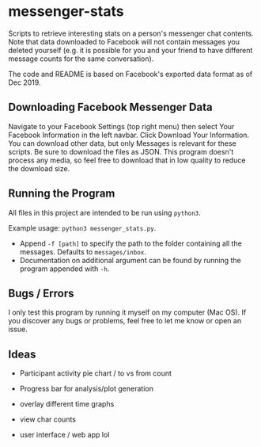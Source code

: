 # messenger-stats

Scripts to retrieve interesting stats on a person's messenger chat contents.
Note that data downloaded to Facebook will not contain messages you deleted
yourself (e.g. it is possible for you and your friend to have different
message counts for the same conversation).

The code and README is based on Facebook's exported data format as of Dec 2019.

## Downloading Facebook Messenger Data

Navigate to your Facebook Settings (top right menu) then select Your Facebook
Information in the left navbar. Click Download Your Information. You can
download other data, but only Messages is relevant for these scripts. Be sure
to download the files as JSON. This program doesn't process any media, so feel
free to download that in low quality to reduce the download size.

## Running the Program

All files in this project are intended to be run using `python3`.

Example usage: `python3 messenger_stats.py`.

* Append `-f [path]` to specify the path to the folder containing all the
  messages. Defaults to `messages/inbox`.
* Documentation on additional argument can be found by running the program
  appended with `-h`.

## Bugs / Errors

I only test this program by running it myself on my computer (Mac OS). If you
discover any bugs or problems, feel free to let me know or open an issue.

## Ideas

* Participant activity pie chart / to vs from count
* Progress bar for analysis/plot generation

* overlay different time graphs
* view char counts
* user interface / web app lol

